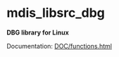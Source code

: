 # mdis_libsrc_dbg

**DBG library for Linux**

Documentation: [DOC/functions.html](DOC/functions.html)
